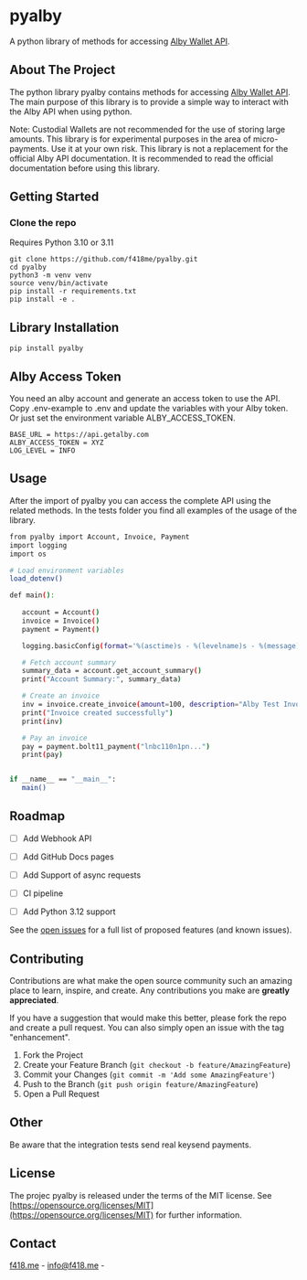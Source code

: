 # pyalby

A python library of methods for accessing [Alby Wallet API](https://guides.getalby.com/developer-guide/v/alby-wallet-api/). 


<!-- ABOUT THE PROJECT -->
## About The Project

<!-- 
[![Product Name Screen Shot][product-screenshot]](https://example.com)
-->
The python library pyalby contains methods for accessing [Alby Wallet API](https://guides.getalby.com/developer-guide/v/alby-wallet-api/). 
The main purpose of this library is to provide a simple way to interact with the Alby API when using python.

Note:
Custodial Wallets are not recommended for the use of storing large amounts.
This library is for experimental purposes in the area of micro-payments. Use it at your own risk.
This library is not a replacement for the official Alby API documentation. It is recommended to read the official documentation before using this library.


<!-- GETTING STARTED -->
## Getting Started

### Clone the repo

Requires Python 3.10 or 3.11

```
git clone https://github.com/f418me/pyalby.git
cd pyalby
python3 -m venv venv
source venv/bin/activate
pip install -r requirements.txt
pip install -e .
```

## Library Installation

```
pip install pyalby
````

## Alby Access Token

You need an alby account and generate an access token to use the API.
Copy .env-example to .env and update the variables with your Alby token.
Or just set the environment variable ALBY_ACCESS_TOKEN.

```
BASE_URL = https://api.getalby.com
ALBY_ACCESS_TOKEN = XYZ
LOG_LEVEL = INFO
```


<!-- USAGE EXAMPLES -->
## Usage
After the import of pyalby you can access the complete API using the related methods. In the tests folder you find all examples of the usage of the library.

 ```bash
from pyalby import Account, Invoice, Payment
import logging
import os

# Load environment variables
load_dotenv()

def main():
    
    account = Account()
    invoice = Invoice()
    payment = Payment()

    logging.basicConfig(format='%(asctime)s - %(levelname)s - %(message)s', level=str(os.getenv("LOG_LEVEL")))

    # Fetch account summary
    summary_data = account.get_account_summary()
    print("Account Summary:", summary_data)

    # Create an invoice
    inv = invoice.create_invoice(amount=100, description="Alby Test Invoice")
    print("Invoice created successfully")
    print(inv)

    # Pay an invoice
    pay = payment.bolt11_payment("lnbc110n1pn...")
    print(pay)


if __name__ == "__main__":
    main()
   ```

<!-- ROADMAP -->
## Roadmap

- [ ] Add Webhook API
- [ ] Add GitHub Docs pages
- [ ] Add Support of async requests
- [ ] CI pipeline
- [ ] Add Python 3.12 support


See the [open issues](https://github.com/f418me/pyalby/issues) for a full list of proposed features (and known issues).


<!-- CONTRIBUTING -->
## Contributing

Contributions are what make the open source community such an amazing place to learn, inspire, and create. Any contributions you make are **greatly appreciated**.

If you have a suggestion that would make this better, please fork the repo and create a pull request. You can also simply open an issue with the tag "enhancement".

1. Fork the Project
2. Create your Feature Branch (`git checkout -b feature/AmazingFeature`)
3. Commit your Changes (`git commit -m 'Add some AmazingFeature'`)
4. Push to the Branch (`git push origin feature/AmazingFeature`)
5. Open a Pull Request

## Other

Be aware that the integration tests send real keysend payments.

<!-- LICENSE -->
## License

The projec pyalby is released under the terms of the MIT license. See [https://opensource.org/licenses/MIT](https://opensource.org/licenses/MIT) for further information.


<!-- CONTACT -->
## Contact

[f418.me](https://f418.me) - [info@f418.me](mailto:info@f418.me) - 


